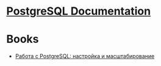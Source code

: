 # [PostgreSQL Documentation](https://www.postgresql.org/docs/current/static/)

# Books
- [Работа с PostgreSQL: настройка и масштабирование](https://github.com/le0pard/postgresql_book)
